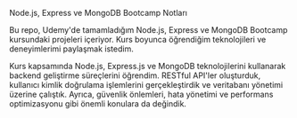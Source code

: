 Node.js, Express ve MongoDB Bootcamp Notları

Bu repo, Udemy'de tamamladığım Node.js, Express ve MongoDB Bootcamp kursundaki projeleri içeriyor. Kurs boyunca öğrendiğim teknolojileri ve deneyimlerimi paylaşmak istedim.

Kurs kapsamında Node.js, Express.js ve MongoDB teknolojilerini kullanarak backend geliştirme süreçlerini öğrendim. RESTful API'ler oluşturduk, kullanıcı kimlik doğrulama işlemlerini gerçekleştirdik ve veritabanı yönetimi üzerine çalıştık. Ayrıca, güvenlik önlemleri, hata yönetimi ve performans optimizasyonu gibi önemli konulara da değindik.
